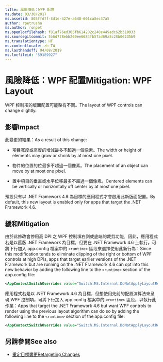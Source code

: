 ```yaml
---
title: 風險降低：WPF 配置
ms.date: 03/30/2017
ms.assetid: 805ffd7f-8d1e-427e-a648-601ca8ec37a5
author: rpetrusha
ms.author: ronpet
ms.openlocfilehash: f81af76ed305fb614202c240e449adc62b310933
ms.sourcegitcommit: 5b6d778ebb269ee6684fb57ad69a8c28b06235b9
ms.translationtype: HT
ms.contentlocale: zh-TW
ms.lasthandoff: 04/08/2019
ms.locfileid: "59189927"
---
```

# <a name="mitigation-wpf-layout"></a><span data-ttu-id="a096d-102">風險降低：WPF 配置</span><span class="sxs-lookup"><span data-stu-id="a096d-102">Mitigation: WPF Layout</span></span>
<span data-ttu-id="a096d-103">WPF 控制項的版面配置可能略有不同。</span><span class="sxs-lookup"><span data-stu-id="a096d-103">The layout of WPF controls can change slightly.</span></span>  
  
## <a name="impact"></a><span data-ttu-id="a096d-104">影響</span><span class="sxs-lookup"><span data-stu-id="a096d-104">Impact</span></span>  
 <span data-ttu-id="a096d-105">此變更的結果：</span><span class="sxs-lookup"><span data-stu-id="a096d-105">As a result of this change:</span></span>  
  
-   <span data-ttu-id="a096d-106">項目寬度或高度的增減最多不超過一個像素。</span><span class="sxs-lookup"><span data-stu-id="a096d-106">The width or height of elements may grow or shrink by at most one pixel.</span></span>  
  
-   <span data-ttu-id="a096d-107">物件的位置的位最多不超過一個像素。</span><span class="sxs-lookup"><span data-stu-id="a096d-107">The placement of an object can move by at most one pixel.</span></span>  
  
-   <span data-ttu-id="a096d-108">置中項目的垂直或水平位移最多不超過一個像素。</span><span class="sxs-lookup"><span data-stu-id="a096d-108">Centered elements can be vertically or horizontally off center by at most one pixel.</span></span>  
  
 <span data-ttu-id="a096d-109">預設只有以 .NET Framework 4.6 為目標的應用程式才會啟用此新版面配置。</span><span class="sxs-lookup"><span data-stu-id="a096d-109">By default, this new layout is enabled only for apps that target the .NET Framework 4.6.</span></span>  
  
## <a name="mitigation"></a><span data-ttu-id="a096d-110">緩和</span><span class="sxs-lookup"><span data-stu-id="a096d-110">Mitigation</span></span>  
 <span data-ttu-id="a096d-111">由於此修改會停用高 DPI 之 WPF 控制項右側或底端的裁剪功能，因此，應用程式若是以舊版 .NET Framework 為目標，但要在 .NET Framework 4.6 上執行，可將下行加入 app.config 檔案中的 `<runtime>` 區段來選擇使用此新行為：</span><span class="sxs-lookup"><span data-stu-id="a096d-111">Since this modification tends to eliminate clipping of the right or bottom of WPF controls at high DPIs, apps that target earlier versions of the .NET Framework but are running on the .NET Framework 4.6 can opt into this new behavior by adding the following line to the `<runtime>` section of the app.config file:</span></span>  
  
```xml  
<AppContextSwitchOverrides value="Switch.MS.Internal.DoNotApplyLayoutRoundingToMarginsAndBorderThickness=false" />  
```  
  
 <span data-ttu-id="a096d-112">應用程式若是以 .NET Framework 4.6 為目標，但想使用先前的配置演算法來呈現 WPF 控制項，可將下行加入 app.config 檔案中的 `<runtime>` 區段，以執行此作業：</span><span class="sxs-lookup"><span data-stu-id="a096d-112">Apps that target the .NET Framework 4.6 but want WPF controls to render using the previous layout algorithm can do so by adding the following line to the  `<runtime>` section of the app.config file:</span></span>  
  
```xml  
<AppContextSwitchOverrides value="Switch.MS.Internal.DoNotApplyLayoutRoundingToMarginsAndBorderThickness=true" />  
```  
  
## <a name="see-also"></a><span data-ttu-id="a096d-113">另請參閱</span><span class="sxs-lookup"><span data-stu-id="a096d-113">See also</span></span>

- [<span data-ttu-id="a096d-114">重定目標變更</span><span class="sxs-lookup"><span data-stu-id="a096d-114">Retargeting Changes</span></span>](../../../docs/framework/migration-guide/retargeting-changes-in-the-net-framework-4-6.md)
